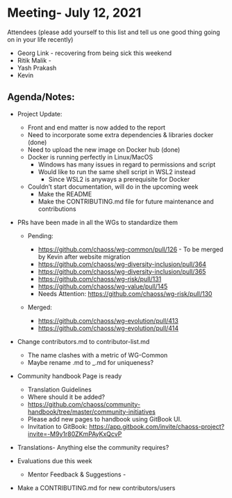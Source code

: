 # Meeting- July 12, 2021 

Attendees (please add yourself to this list and tell us one good thing going on in your life recently)

- Georg Link - recovering from being sick this weekend 
- Ritik Malik - 
- Yash Prakash
- Kevin 

## Agenda/Notes:

- Project Update:
    - Front and end matter is now added to the report
    - Need to incorporate some extra dependencies & libraries docker (done)
    - Need to upload the new image on Docker hub (done)
    - Docker is running perfectly in Linux/MacOS
      - Windows has many issues in regard to permissions and script
      - Would like to run the same shell script in WSL2 instead
        - Since WSL2 is anyways a prerequisite for Docker
    - Couldn’t start documentation, will do in the upcoming week
      - Make the README
      - Make the CONTRIBUTING.md file for future maintenance and contributions
- PRs have been made in all the WGs to standardize them
    - Pending:
      - https://github.com/chaoss/wg-common/pull/126
            - To be merged by Kevin after website migration
      - https://github.com/chaoss/wg-diversity-inclusion/pull/364
      - https://github.com/chaoss/wg-diversity-inclusion/pull/365
      - https://github.com/chaoss/wg-risk/pull/131
      - https://github.com/chaoss/wg-value/pull/145
      - Needs Attention: https://github.com/chaoss/wg-risk/pull/130

    - Merged:
      - https://github.com/chaoss/wg-evolution/pull/413
      - https://github.com/chaoss/wg-evolution/pull/414

- Change contributors.md to contributor-list.md
    - The name clashes with a metric of WG-Common
    - Maybe rename <metrics>.md to <focus-area>_<metrics>.md for uniqueness?
- Community handbook Page is ready
    - Translation Guidelines
    - Where should it be added?
    - https://github.com/chaoss/community-handbook/tree/master/community-initiatives
    - Please add new pages to handbook using GitBook UI.
    - Invitation to GitBook: https://app.gitbook.com/invite/chaoss-project?invite=-M9y1r80ZKmPAyKxQcvP
- Translations- Anything else the community requires?
- Evaluations due this week
    - Mentor Feedback & Suggestions - 
- Make a CONTRIBUTING.md for new contributors/users
